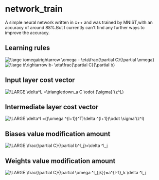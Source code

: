 # network_train
A simple neural network written in c++ and was trained by MNIST,with an accuracy of around 88%.But I currently can't find any further ways to improve the accuracy.  

## Learning rules

<img src="https://latex.codecogs.com/png.latex?\dpi{120}&space;\bg_white&space;\large&space;\omega\rightarrow&space;\omega&space;-&space;\eta\frac{\partial&space;C}{\partial&space;\omega}" title="\large \omega\rightarrow \omega - \eta\frac{\partial C}{\partial \omega}" />

<img src="https://latex.codecogs.com/png.latex?\dpi{120}&space;\bg_white&space;\large&space;b\rightarrow&space;b-&space;\eta\frac{\partial&space;C}{\partial&space;b}" title="\large b\rightarrow b- \eta\frac{\partial C}{\partial b}" />

## Input layer cost vector

<img src="https://latex.codecogs.com/png.latex?\bg_white&space;\LARGE&space;\delta^L&space;=\triangledown_a&space;C&space;\odot&space;{\sigma}'(z^L)" title="\LARGE \delta^L =\triangledown_a C \odot {\sigma}'(z^L)" />

## Intermediate layer cost vector

<img src="https://latex.codecogs.com/png.latex?\bg_white&space;\LARGE&space;\delta^l&space;=((\omega&space;^{l&plus;1})^T)\delta&space;^{l&plus;1})\odot&space;\sigma'(z^l)" title="\LARGE \delta^l =((\omega ^{l+1})^T)\delta ^{l+1})\odot \sigma'(z^l)" />

## Biases value modification amount

<img src="https://latex.codecogs.com/png.latex?\bg_white&space;\LARGE&space;\frac{\partial&space;C}{\partial&space;b^l_j}=\delta&space;^l_j" title="\LARGE \frac{\partial C}{\partial b^l_j}=\delta ^l_j" />

## Weights value modification amount

<img src="https://latex.codecogs.com/png.latex?\bg_white&space;\LARGE&space;\frac{\partial&space;C}{\partial&space;w&space;^l_{jk}}=a^{l-1}_k&space;\delta&space;^l_j" title="\LARGE \frac{\partial C}{\partial \omega ^l_{jk}}=a^{l-1}_k \delta ^l_j" />

